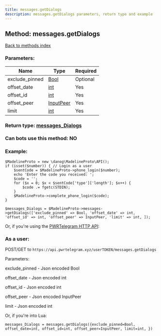 ```yaml
---
title: messages.getDialogs
description: messages.getDialogs parameters, return type and example
---
```

## Method: messages.getDialogs  
[Back to methods index](index.md)


### Parameters:

| Name     |    Type       | Required |
|----------|---------------|----------|
|exclude\_pinned|[Bool](../types/Bool.md) | Optional|
|offset\_date|[int](../types/int.md) | Yes|
|offset\_id|[int](../types/int.md) | Yes|
|offset\_peer|[InputPeer](../types/InputPeer.md) | Yes|
|limit|[int](../types/int.md) | Yes|


### Return type: [messages\_Dialogs](../types/messages_Dialogs.md)

### Can bots use this method: **NO**


### Example:


```
$MadelineProto = new \danog\MadelineProto\API();
if (isset($number)) { // Login as a user
    $sentCode = $MadelineProto->phone_login($number);
    echo 'Enter the code you received: ';
    $code = '';
    for ($x = 0; $x < $sentCode['type']['length']; $x++) {
        $code .= fgetc(STDIN);
    }
    $MadelineProto->complete_phone_login($code);
}

$messages_Dialogs = $MadelineProto->messages->getDialogs(['exclude_pinned' => Bool, 'offset_date' => int, 'offset_id' => int, 'offset_peer' => InputPeer, 'limit' => int, ]);
```

Or, if you're using the [PWRTelegram HTTP API](https://pwrtelegram.xyz):



### As a user:

POST/GET to `https://api.pwrtelegram.xyz/userTOKEN/messages.getDialogs`

Parameters:

exclude_pinned - Json encoded Bool

offset_date - Json encoded int

offset_id - Json encoded int

offset_peer - Json encoded InputPeer

limit - Json encoded int




Or, if you're into Lua:

```
messages_Dialogs = messages.getDialogs({exclude_pinned=Bool, offset_date=int, offset_id=int, offset_peer=InputPeer, limit=int, })
```

